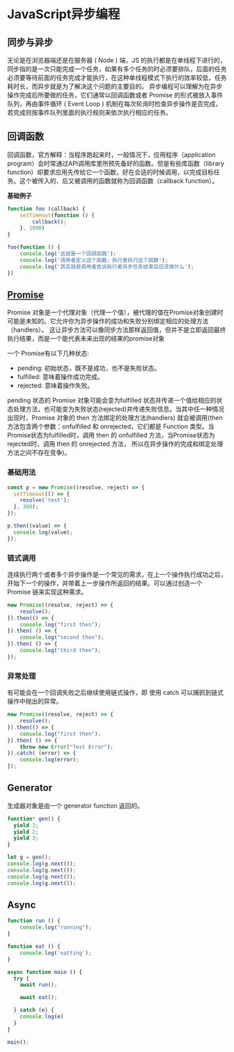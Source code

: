 # JavaScript异步编程

## 同步与异步

无论是在浏览器端还是在服务器 ( Node ) 端，JS 的执行都是在单线程下进行的，同步指的是一次只能完成一个任务，如果有多个任务的时必须要排队，后面的任务必须要等待前面的任务完成才能执行，在这种单线程模式下执行的效率较低，任务耗时长，而异步就是为了解决这个问题的主要目的。
异步编程可以理解为在异步操作完成后所要做的任务，它们通常以回调函数或者 Promise 的形式被放入事件队列，再由事件循环 ( Event Loop ) 机制在每次轮询时检查异步操作是否完成，若完成则按事件队列里面的执行规则来依次执行相应的任务。

## 回调函数

回调函数，官方解释：当程序跑起来时，一般情况下，应用程序（application program）会时常通过API调用库里所预先备好的函数。但是有些库函数（library function）却要求应用先传给它一个函数，好在合适的时候调用，以完成目标任务。这个被传入的、后又被调用的函数就称为回调函数（callback function）。

**基础例子**

```javascript
function foo (callback) {
	setTimeout(function () {
		callback();
	}, 1000)
}

foo(function () {
	console.log('这就是一个回调函数');
	console.log('调用者定义这个函数，执行者执行这个函数');
	console.log('其实就是调用者告诉执行者异步任务结束后应该做什么');
})
```

## [Promise](https://developer.mozilla.org/zh-CN/docs/Web/JavaScript/Reference/Global_Objects/Promise#%E6%8F%8F%E8%BF%B0)

Promise 对象是一个代理对象（代理一个值），被代理的值在Promise对象创建时可能是未知的。它允许你为异步操作的成功和失败分别绑定相应的处理方法（handlers）。 这让异步方法可以像同步方法那样返回值，但并不是立即返回最终执行结果，而是一个能代表未来出现的结果的promise对象

一个 Promise有以下几种状态:

* pending: 初始状态，既不是成功，也不是失败状态。
* fulfilled: 意味着操作成功完成。
* rejected: 意味着操作失败。

pending 状态的 Promise 对象可能会变为fulfilled 状态并传递一个值给相应的状态处理方法，也可能变为失败状态(rejected)并传递失败信息。当其中任一种情况出现时，Promise 对象的 then 方法绑定的处理方法(handlers) 就会被调用(then方法包含两个参数：onfulfilled 和 onrejected，它们都是 Function 类型。当Promise状态为fulfilled时，调用 then 的 onfulfilled 方法，当Promise状态为rejected时，调用 then 的 onrejected 方法， 所以在异步操作的完成和绑定处理方法之间不存在竞争)。

### 基础用法

```javascript
const p = new Promise((resolve, reject) => {
  setTimeout(() => {
    resolve('test');
  }, 300);
});

p.then((value) => {
  console.log(value);
});
```

### 链式调用

连续执行两个或者多个异步操作是一个常见的需求，在上一个操作执行成功之后，开始下一个的操作，并带着上一步操作所返回的结果。可以通过创造一个 Promise 链来实现这种需求。

```javascript
new Promise((resolve, reject) => {
	resolve();
}).then(() => {
	console.log("first then");
}).then( () => {
	console.log("second then");
}).then( () => {
	console.log("third then");
});
```

### 异常处理

有可能会在一个回调失败之后继续使用链式操作，即 使用 catch 可以捕抓到链式操作中抛出的异常。

```javascript
new Promise((resolve, reject) => {
	resolve();
}).then(() => {
	console.log("first then");
}).then( () => {
	throw new Error("Test Error");
}).catch( (error) => {
	console.log(error);
});
```

## Generator

生成器对象是由一个 generator function 返回的。

```javascript
function* gen() { 
  yield 1;
  yield 2;
  yield 3;
}

let g = gen(); 
console.log(g.next());
console.log(g.next());
console.log(g.next());
console.log(g.next());
```

## Async

```javascript
function run () {
	console.log("running");
}

function eat () {
	console.log('eatting');
}

async function main () {
  try {
    await run();

    await eat();

  } catch (e) {
    console.log(e)
  }
}

main();
```